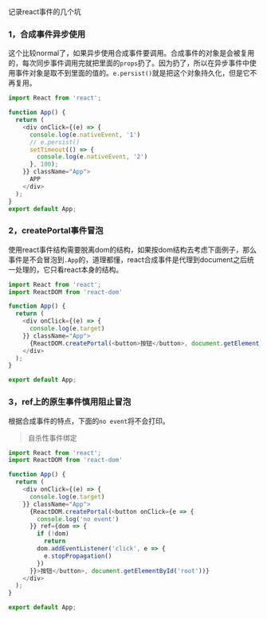 记录react事件的几个坑

### 1，合成事件异步使用

这个比较normal了，如果异步使用合成事件要调用。合成事件的对象是会被复用的，每次同步事件调用完就把里面的`props`扔了。因为扔了，所以在异步事件中使用事件对象是取不到里面的值的。`e.persist()`就是把这个对象持久化，但是它不再复用。

```js
import React from 'react';

function App() {
  return (
    <div onClick={(e) => {
      console.log(e.nativeEvent, '1')
      // e.persist()
      setTimeout(() => {
        console.log(e.nativeEvent, '2')
      }, 100);
    }} className="App">
      APP
    </div>
  );
}
export default App;
```

### 2，createPortal事件冒泡

使用react事件结构需要脱离dom的结构，如果按dom结构去考虑下面例子，那么事件是不会冒泡到`.App`的，道理都懂，react合成事件是代理到document之后统一处理的，它只看react本身的结构。

```js
import React from 'react';
import ReactDOM from 'react-dom'

function App() {
  return (
    <div onClick={(e) => {
      console.log(e.target)
    }} className="App">
      {ReactDOM.createPortal(<button>按钮</button>, document.getElementById('root'))}
    </div>
  );
}

export default App;
```

### 3，ref上的原生事件慎用阻止冒泡

根据合成事件的特点，下面的`no event`将不会打印。

> 自杀性事件绑定

```js
import React from 'react';
import ReactDOM from 'react-dom'

function App() {
  return (
    <div onClick={(e) => {
      console.log(e.target)
    }} className="App">
      {ReactDOM.createPortal(<button onClick={e => {
        console.log('no event')
      }} ref={dom => {
        if (!dom)
          return
        dom.addEventListener('click', e => {
          e.stopPropagation()
        })
      }}>按钮</button>, document.getElementById('root'))}
    </div>
  );
}

export default App;
```